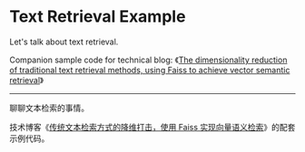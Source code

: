 # Text Retrieval Example

Let's talk about text retrieval.

Companion sample code for technical blog: 《[The dimensionality reduction of traditional text retrieval methods, using Faiss to achieve vector semantic retrieval](https://soulteary.com/2022/09/10/the-dimensionality-reduction-of-traditional-text-retrieval-methods-using-faiss-to-achieve-vector-semantic-retrieval.html)》

---

聊聊文本检索的事情。

技术博客《[传统文本检索方式的降维打击，使用 Faiss 实现向量语义检索](https://soulteary.com/2022/09/10/the-dimensionality-reduction-of-traditional-text-retrieval-methods-using-faiss-to-achieve-vector-semantic-retrieval.html)》的配套示例代码。